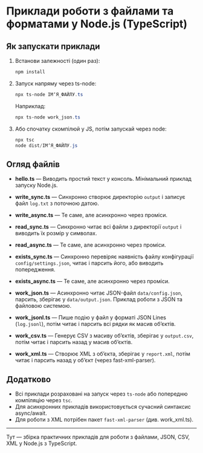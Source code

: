 # Приклади роботи з файлами та форматами у Node.js (TypeScript)

## Як запускати приклади

1. Встанови залежності (один раз):
   ```powershell
   npm install
   ```
2. Запуск напряму через ts-node:
   ```powershell
   npx ts-node ІМʼЯ_ФАЙЛУ.ts
   ```
   Наприклад:
   ```powershell
   npx ts-node work_json.ts
   ```
3. Або спочатку скомпілюй у JS, потім запускай через node:
   ```powershell
   npx tsc
   node dist/ІМʼЯ_ФАЙЛУ.js
   ```

## Огляд файлів

- **hello.ts** — Виводить простий текст у консоль. Мінімальний приклад запуску Node.js.

- **write_sync.ts** — Синхронно створює директорію `output` і записує файл `log.txt` з поточною датою.
- **write_async.ts** — Те саме, але асинхронно через проміси.

- **read_sync.ts** — Синхронно читає всі файли з директорії `output` і виводить їх розмір у символах.
- **read_async.ts** — Те саме, але асинхронно через проміси.

- **exists_sync.ts** — Синхронно перевіряє наявність файлу конфігурації `config/settings.json`, читає і парсить його, або виводить попередження.
- **exists_async.ts** — Те саме, але асинхронно через проміси.

- **work_json.ts** — Асинхронно читає JSON-файл `data/config.json`, парсить, зберігає у `data/output.json`. Приклад роботи з JSON та файловою системою.
- **work_jsonl.ts** — Пише подію у файл у форматі JSON Lines (`log.jsonl`), потім читає і парсить всі рядки як масив обʼєктів.
- **work_csv.ts** — Генерує CSV з масиву обʼєктів, зберігає у `output.csv`, потім читає і парсить назад у масив обʼєктів.
- **work_xml.ts** — Створює XML з обʼєкта, зберігає у `report.xml`, потім читає і парсить назад у обʼєкт (через fast-xml-parser).

## Додатково

- Всі приклади розраховані на запуск через `ts-node` або попередню компіляцію через `tsc`.
- Для асинхронних прикладів використовується сучасний синтаксис async/await.
- Для роботи з XML потрібен пакет `fast-xml-parser` (див. work_xml.ts).

---

Тут — збірка практичних прикладів для роботи з файлами, JSON, CSV, XML у Node.js з TypeScript.
